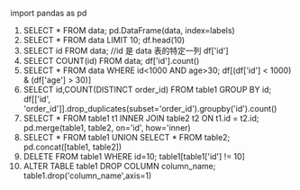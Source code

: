 import pandas as pd

1. SELECT * FROM data;
    pd.DataFrame(data, index=labels)
2. SELECT * FROM data LIMIT 10;
    df.head(10)
3. SELECT id FROM data;  //id 是 data 表的特定一列
    df['id']
4. SELECT COUNT(id) FROM data;
    df['id'].count()
5. SELECT * FROM data WHERE id<1000 AND age>30;
    df[(df['id'] < 1000) & (df['age'] > 30)]
6. SELECT id,COUNT(DISTINCT order_id) FROM table1 GROUP BY id;
    df[['id', 'order_id']].drop_duplicates(subset='order_id').groupby('id').count()
7. SELECT * FROM table1 t1 INNER JOIN table2 t2 ON t1.id = t2.id;
    pd.merge(table1, table2, on='id', how='inner)
8. SELECT * FROM table1 UNION SELECT * FROM table2;
    pd.concat([table1, table2])
9. DELETE FROM table1 WHERE id=10;
    table1[table1['id'] != 10]
10. ALTER TABLE table1 DROP COLUMN column_name;
    table1.drop('column_name',axis=1)

